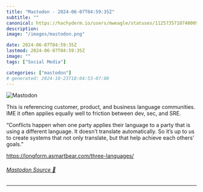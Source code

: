 ```yaml
---
title: "Mastodon - 2024-06-07T04:59:35Z"
subtitle: ""
canonical: https://hachyderm.io/users/mweagle/statuses/112573571074000936
description:
image: "/images/mastodon.png"

date: 2024-06-07T04:59:35Z
lastmod: 2024-06-07T04:59:35Z
image: ""
tags: ["Social Media"]

categories: ["mastodon"]
# generated: 2024-10-23T18:04:53-07:00
---
```

![Mastodon](/images/mastodon.png)

<p>This is referencing customer, product, and business language communities. IME it often applies equally well to friction between dev, sec, and SRE.</p><p>“Conflicts happen when one party applies their language to a party that is using a different language. It doesn’t translate automatically. So it’s up to us to create systems that not only translate, but that help achieve each others’ goals.”</p><p><a href="https://longform.asmartbear.com/three-languages/" target="_blank" rel="nofollow noopener noreferrer" translate="no"><span class="invisible">https://</span><span class="ellipsis">longform.asmartbear.com/three-</span><span class="invisible">languages/</span></a></p>


###### [Mastodon Source 🐘](https://hachyderm.io/@mweagle/112573571074000936)

___
